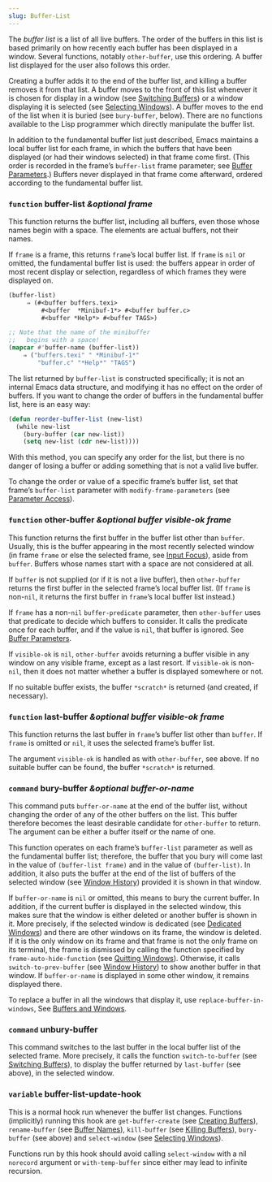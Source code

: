 ```yaml
---
slug: Buffer-List
---
```


The *buffer list* is a list of all live buffers. The order of the buffers in this list is based primarily on how recently each buffer has been displayed in a window. Several functions, notably `other-buffer`, use this ordering. A buffer list displayed for the user also follows this order.

Creating a buffer adds it to the end of the buffer list, and killing a buffer removes it from that list. A buffer moves to the front of this list whenever it is chosen for display in a window (see [Switching Buffers](/docs/elisp/Switching-Buffers)) or a window displaying it is selected (see [Selecting Windows](/docs/elisp/Selecting-Windows)). A buffer moves to the end of the list when it is buried (see `bury-buffer`, below). There are no functions available to the Lisp programmer which directly manipulate the buffer list.

In addition to the fundamental buffer list just described, Emacs maintains a local buffer list for each frame, in which the buffers that have been displayed (or had their windows selected) in that frame come first. (This order is recorded in the frame’s `buffer-list` frame parameter; see [Buffer Parameters](/docs/elisp/Buffer-Parameters).) Buffers never displayed in that frame come afterward, ordered according to the fundamental buffer list.

### <span className="tag function">`function`</span> **buffer-list** *\&optional frame*

This function returns the buffer list, including all buffers, even those whose names begin with a space. The elements are actual buffers, not their names.

If `frame` is a frame, this returns `frame`’s local buffer list. If `frame` is `nil` or omitted, the fundamental buffer list is used: the buffers appear in order of most recent display or selection, regardless of which frames they were displayed on.

```lisp
(buffer-list)
     ⇒ (#<buffer buffers.texi>
         #<buffer  *Minibuf-1*> #<buffer buffer.c>
         #<buffer *Help*> #<buffer TAGS>)
```



```lisp
;; Note that the name of the minibuffer
;;   begins with a space!
(mapcar #'buffer-name (buffer-list))
    ⇒ ("buffers.texi" " *Minibuf-1*"
        "buffer.c" "*Help*" "TAGS")
```

The list returned by `buffer-list` is constructed specifically; it is not an internal Emacs data structure, and modifying it has no effect on the order of buffers. If you want to change the order of buffers in the fundamental buffer list, here is an easy way:

```lisp
(defun reorder-buffer-list (new-list)
  (while new-list
    (bury-buffer (car new-list))
    (setq new-list (cdr new-list))))
```

With this method, you can specify any order for the list, but there is no danger of losing a buffer or adding something that is not a valid live buffer.

To change the order or value of a specific frame’s buffer list, set that frame’s `buffer-list` parameter with `modify-frame-parameters` (see [Parameter Access](/docs/elisp/Parameter-Access)).

### <span className="tag function">`function`</span> **other-buffer** *\&optional buffer visible-ok frame*

This function returns the first buffer in the buffer list other than `buffer`. Usually, this is the buffer appearing in the most recently selected window (in frame `frame` or else the selected frame, see [Input Focus](/docs/elisp/Input-Focus)), aside from `buffer`. Buffers whose names start with a space are not considered at all.

If `buffer` is not supplied (or if it is not a live buffer), then `other-buffer` returns the first buffer in the selected frame’s local buffer list. (If `frame` is non-`nil`, it returns the first buffer in `frame`’s local buffer list instead.)

If `frame` has a non-`nil` `buffer-predicate` parameter, then `other-buffer` uses that predicate to decide which buffers to consider. It calls the predicate once for each buffer, and if the value is `nil`, that buffer is ignored. See [Buffer Parameters](/docs/elisp/Buffer-Parameters).

If `visible-ok` is `nil`, `other-buffer` avoids returning a buffer visible in any window on any visible frame, except as a last resort. If `visible-ok` is non-`nil`, then it does not matter whether a buffer is displayed somewhere or not.

If no suitable buffer exists, the buffer `*scratch*` is returned (and created, if necessary).

### <span className="tag function">`function`</span> **last-buffer** *\&optional buffer visible-ok frame*

This function returns the last buffer in `frame`’s buffer list other than `buffer`. If `frame` is omitted or `nil`, it uses the selected frame’s buffer list.

The argument `visible-ok` is handled as with `other-buffer`, see above. If no suitable buffer can be found, the buffer `*scratch*` is returned.

### <span className="tag command">`command`</span> **bury-buffer** *\&optional buffer-or-name*

This command puts `buffer-or-name` at the end of the buffer list, without changing the order of any of the other buffers on the list. This buffer therefore becomes the least desirable candidate for `other-buffer` to return. The argument can be either a buffer itself or the name of one.

This function operates on each frame’s `buffer-list` parameter as well as the fundamental buffer list; therefore, the buffer that you bury will come last in the value of `(buffer-list frame)` and in the value of `(buffer-list)`. In addition, it also puts the buffer at the end of the list of buffers of the selected window (see [Window History](/docs/elisp/Window-History)) provided it is shown in that window.

If `buffer-or-name` is `nil` or omitted, this means to bury the current buffer. In addition, if the current buffer is displayed in the selected window, this makes sure that the window is either deleted or another buffer is shown in it. More precisely, if the selected window is dedicated (see [Dedicated Windows](/docs/elisp/Dedicated-Windows)) and there are other windows on its frame, the window is deleted. If it is the only window on its frame and that frame is not the only frame on its terminal, the frame is dismissed by calling the function specified by `frame-auto-hide-function` (see [Quitting Windows](/docs/elisp/Quitting-Windows)). Otherwise, it calls `switch-to-prev-buffer` (see [Window History](/docs/elisp/Window-History)) to show another buffer in that window. If `buffer-or-name` is displayed in some other window, it remains displayed there.

To replace a buffer in all the windows that display it, use `replace-buffer-in-windows`, See [Buffers and Windows](/docs/elisp/Buffers-and-Windows).

### <span className="tag command">`command`</span> **unbury-buffer**

This command switches to the last buffer in the local buffer list of the selected frame. More precisely, it calls the function `switch-to-buffer` (see [Switching Buffers](/docs/elisp/Switching-Buffers)), to display the buffer returned by `last-buffer` (see above), in the selected window.

### <span className="tag variable">`variable`</span> **buffer-list-update-hook**

This is a normal hook run whenever the buffer list changes. Functions (implicitly) running this hook are `get-buffer-create` (see [Creating Buffers](/docs/elisp/Creating-Buffers)), `rename-buffer` (see [Buffer Names](/docs/elisp/Buffer-Names)), `kill-buffer` (see [Killing Buffers](/docs/elisp/Killing-Buffers)), `bury-buffer` (see above) and `select-window` (see [Selecting Windows](/docs/elisp/Selecting-Windows)).

Functions run by this hook should avoid calling `select-window` with a nil `norecord` argument or `with-temp-buffer` since either may lead to infinite recursion.
